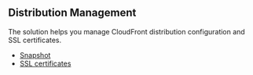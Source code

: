 ## Distribution Management 

The solution helps you manage CloudFront distribution configuration and SSL certificates.

- [Snapshot](./snapshot/overview.md)
- [SSL certificates](./ssl-certificates/overview.md)

